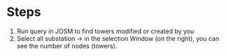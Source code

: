# Steps
1. Run query in JOSM to find towers modified or created by you
2. Select all substation -> in the selection Window (on the right), you can see the number of nodes (towers).
